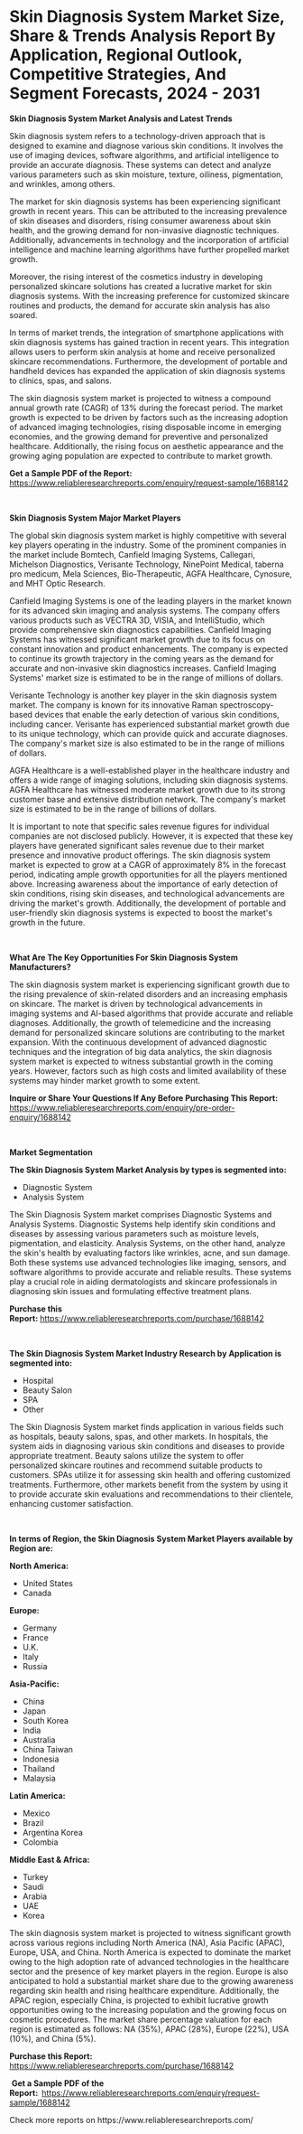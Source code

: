<p><h1>Skin Diagnosis System Market Size, Share & Trends Analysis Report By Application, Regional Outlook, Competitive Strategies, And Segment Forecasts, 2024 - 2031</h1></p><p><strong>Skin Diagnosis System Market Analysis and Latest Trends</strong></p>
<p><p>Skin diagnosis system refers to a technology-driven approach that is designed to examine and diagnose various skin conditions. It involves the use of imaging devices, software algorithms, and artificial intelligence to provide an accurate diagnosis. These systems can detect and analyze various parameters such as skin moisture, texture, oiliness, pigmentation, and wrinkles, among others.</p><p>The market for skin diagnosis systems has been experiencing significant growth in recent years. This can be attributed to the increasing prevalence of skin diseases and disorders, rising consumer awareness about skin health, and the growing demand for non-invasive diagnostic techniques. Additionally, advancements in technology and the incorporation of artificial intelligence and machine learning algorithms have further propelled market growth.</p><p>Moreover, the rising interest of the cosmetics industry in developing personalized skincare solutions has created a lucrative market for skin diagnosis systems. With the increasing preference for customized skincare routines and products, the demand for accurate skin analysis has also soared.</p><p>In terms of market trends, the integration of smartphone applications with skin diagnosis systems has gained traction in recent years. This integration allows users to perform skin analysis at home and receive personalized skincare recommendations. Furthermore, the development of portable and handheld devices has expanded the application of skin diagnosis systems to clinics, spas, and salons.</p><p>The skin diagnosis system market is projected to witness a compound annual growth rate (CAGR) of 13% during the forecast period. The market growth is expected to be driven by factors such as the increasing adoption of advanced imaging technologies, rising disposable income in emerging economies, and the growing demand for preventive and personalized healthcare. Additionally, the rising focus on aesthetic appearance and the growing aging population are expected to contribute to market growth.</p></p>
<p><strong>Get a Sample PDF of the Report:&nbsp;</strong> <a href="https://www.reliableresearchreports.com/enquiry/request-sample/1688142">https://www.reliableresearchreports.com/enquiry/request-sample/1688142</a></p>
<p>&nbsp;</p>
<p><strong>Skin Diagnosis System Major Market Players</strong></p>
<p><p>The global skin diagnosis system market is highly competitive with several key players operating in the industry. Some of the prominent companies in the market include Bomtech, Canfield Imaging Systems, Callegari, Michelson Diagnostics, Verisante Technology, NinePoint Medical, taberna pro medicum, Mela Sciences, Bio-Therapeutic, AGFA Healthcare, Cynosure, and MHT Optic Research.</p><p>Canfield Imaging Systems is one of the leading players in the market known for its advanced skin imaging and analysis systems. The company offers various products such as VECTRA 3D, VISIA, and IntelliStudio, which provide comprehensive skin diagnostics capabilities. Canfield Imaging Systems has witnessed significant market growth due to its focus on constant innovation and product enhancements. The company is expected to continue its growth trajectory in the coming years as the demand for accurate and non-invasive skin diagnostics increases. Canfield Imaging Systems' market size is estimated to be in the range of millions of dollars.</p><p>Verisante Technology is another key player in the skin diagnosis system market. The company is known for its innovative Raman spectroscopy-based devices that enable the early detection of various skin conditions, including cancer. Verisante has experienced substantial market growth due to its unique technology, which can provide quick and accurate diagnoses. The company's market size is also estimated to be in the range of millions of dollars.</p><p>AGFA Healthcare is a well-established player in the healthcare industry and offers a wide range of imaging solutions, including skin diagnosis systems. AGFA Healthcare has witnessed moderate market growth due to its strong customer base and extensive distribution network. The company's market size is estimated to be in the range of billions of dollars.</p><p>It is important to note that specific sales revenue figures for individual companies are not disclosed publicly. However, it is expected that these key players have generated significant sales revenue due to their market presence and innovative product offerings. The skin diagnosis system market is expected to grow at a CAGR of approximately 8% in the forecast period, indicating ample growth opportunities for all the players mentioned above. Increasing awareness about the importance of early detection of skin conditions, rising skin diseases, and technological advancements are driving the market's growth. Additionally, the development of portable and user-friendly skin diagnosis systems is expected to boost the market's growth in the future.</p></p>
<p>&nbsp;</p>
<p><strong>What Are The Key Opportunities For Skin Diagnosis System Manufacturers?</strong></p>
<p><p>The skin diagnosis system market is experiencing significant growth due to the rising prevalence of skin-related disorders and an increasing emphasis on skincare. The market is driven by technological advancements in imaging systems and AI-based algorithms that provide accurate and reliable diagnoses. Additionally, the growth of telemedicine and the increasing demand for personalized skincare solutions are contributing to the market expansion. With the continuous development of advanced diagnostic techniques and the integration of big data analytics, the skin diagnosis system market is expected to witness substantial growth in the coming years. However, factors such as high costs and limited availability of these systems may hinder market growth to some extent.</p></p>
<p><strong>Inquire or Share Your Questions If Any Before Purchasing This Report:</strong> <a href="https://www.reliableresearchreports.com/enquiry/pre-order-enquiry/1688142">https://www.reliableresearchreports.com/enquiry/pre-order-enquiry/1688142</a></p>
<p>&nbsp;</p>
<p><strong>Market Segmentation</strong></p>
<p><strong>The Skin Diagnosis System Market Analysis by types is segmented into:</strong></p>
<p><ul><li>Diagnostic System</li><li>Analysis System</li></ul></p>
<p><p>The Skin Diagnosis System market comprises Diagnostic Systems and Analysis Systems. Diagnostic Systems help identify skin conditions and diseases by assessing various parameters such as moisture levels, pigmentation, and elasticity. Analysis Systems, on the other hand, analyze the skin's health by evaluating factors like wrinkles, acne, and sun damage. Both these systems use advanced technologies like imaging, sensors, and software algorithms to provide accurate and reliable results. These systems play a crucial role in aiding dermatologists and skincare professionals in diagnosing skin issues and formulating effective treatment plans.</p></p>
<p><strong>Purchase this Report:&nbsp;</strong><a href="https://www.reliableresearchreports.com/purchase/1688142">https://www.reliableresearchreports.com/purchase/1688142</a></p>
<p>&nbsp;</p>
<p><strong>The Skin Diagnosis System Market Industry Research by Application is segmented into:</strong></p>
<p><ul><li>Hospital</li><li>Beauty Salon</li><li>SPA</li><li>Other</li></ul></p>
<p><p>The Skin Diagnosis System market finds application in various fields such as hospitals, beauty salons, spas, and other markets. In hospitals, the system aids in diagnosing various skin conditions and diseases to provide appropriate treatment. Beauty salons utilize the system to offer personalized skincare routines and recommend suitable products to customers. SPAs utilize it for assessing skin health and offering customized treatments. Furthermore, other markets benefit from the system by using it to provide accurate skin evaluations and recommendations to their clientele, enhancing customer satisfaction.</p></p>
<p>&nbsp;</p>
<p><strong>In terms of Region, the Skin Diagnosis System Market Players available by Region are:</strong></p>
<p>
    <p> <strong> North America: </strong>
        <ul>
            <li>United States</li>
            <li>Canada</li>
        </ul>
        </p> 
    <p> <strong> Europe: </strong>
        <ul>
            <li>Germany</li>
            <li>France</li>
            <li>U.K.</li>
            <li>Italy</li>
            <li>Russia</li>
        </ul>
        </p> 
    <p> <strong> Asia-Pacific: </strong>
        <ul>
            <li>China</li>
            <li>Japan</li>
            <li>South Korea</li>
            <li>India</li>
            <li>Australia</li>
            <li>China Taiwan</li>
            <li>Indonesia</li>
            <li>Thailand</li>
            <li>Malaysia</li>
        </ul>
        </p> 
    <p> <strong> Latin America: </strong>
        <ul>
            <li>Mexico</li>
            <li>Brazil</li>
            <li>Argentina Korea</li>
            <li>Colombia</li>
        </ul>
        </p> 
    <p> <strong> Middle East & Africa: </strong>
        <ul>
            <li>Turkey</li>
            <li>Saudi</li>
            <li>Arabia</li>
            <li>UAE</li>
            <li>Korea</li>
        </ul>
    </p>
    </p>
<p><p>The skin diagnosis system market is projected to witness significant growth across various regions including North America (NA), Asia Pacific (APAC), Europe, USA, and China. North America is expected to dominate the market owing to the high adoption rate of advanced technologies in the healthcare sector and the presence of key market players in the region. Europe is also anticipated to hold a substantial market share due to the growing awareness regarding skin health and rising healthcare expenditure. Additionally, the APAC region, especially China, is projected to exhibit lucrative growth opportunities owing to the increasing population and the growing focus on cosmetic procedures. The market share percentage valuation for each region is estimated as follows: NA (35%), APAC (28%), Europe (22%), USA (10%), and China (5%).</p></p>
<p><strong>Purchase this Report: </strong><a href="https://www.reliableresearchreports.com/purchase/1688142">https://www.reliableresearchreports.com/purchase/1688142</a></p>
<p>&nbsp;<strong>Get a Sample PDF of the Report:&nbsp;&nbsp;</strong><a href="https://www.reliableresearchreports.com/enquiry/request-sample/1688142">https://www.reliableresearchreports.com/enquiry/request-sample/1688142</a></p>
<p><strong></strong></p>
<p>Check more reports on https://www.reliableresearchreports.com/</p>